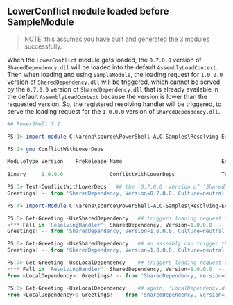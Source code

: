 ## LowerConflict module loaded before SampleModule

> NOTE: this assumes you have built and generated the 3 modules successfully.

When the `LowerConflict` module gets loaded, the `0.7.0.0` version of `SharedDependency.dll` will be loaded into the default `AssemblyLoadContext`.
Then when loading and using `SampleModule`, the loading request for `1.0.0.0` version of `SharedDependency.dll` will be triggered,
which cannot be served by the `0.7.0.0` version of `SharedDependency.dll` that is already available in the default `AssemblyLoadContext`
because the version is lower than the requested version.
So, the registered resolving handler will be triggered, to serve the loading request for the `1.0.0.0` version of `SharedDependency.dll`.

```powershell
## PowerShell 7.2

PS:1> import-module C:\arena\source\PowerShell-ALC-Samples\Resolving-Event-with-ALC\bin\lowerConflict\ConflictWithLowerDeps.dll

PS:2> gmo ConflictWithLowerDeps

ModuleType Version    PreRelease Name                                ExportedCommands
---------- -------    ---------- ----                                ----------------
Binary     1.0.0.0               ConflictWithLowerDeps               Test-ConflictWithLowerDeps

PS:3> Test-ConflictWithLowerDeps   ## the '0.7.0.0' version of 'SharedDependency' gets loaded in default ALC.
Greetings! -- from 'SharedDependency, Version=0.7.0.0, Culture=neutral, PublicKeyToken=null', loaded in 'Default'

PS:4> Import-Module C:\arena\source\PowerShell-ALC-Samples\Resolving-Event-with-ALC\bin\SampleModule\SampleModule.psd1

PS:5> Get-Greeting -UseSharedDependency   ## triggers loading request of 'SharedDependency' from 'Greeting.Commands.dll'.
<*** Fall in 'ResolvingHandler': SharedDependency, Version=1.0.0.0  -- Loaded! ***>
Greetings! -- from 'SharedDependency, Version=1.0.0.0, Culture=neutral, PublicKeyToken=null', loaded in 'MyCustomALC'

PS:6> Get-Greeting -UseSharedDependency   ## an assembly can trigger the loading of its reference assembly only once.
Greetings! -- from 'SharedDependency, Version=1.0.0.0, Culture=neutral, PublicKeyToken=null', loaded in 'MyCustomALC'

PS:7> Get-Greeting -UseLocalDependency    ## triggers loading request of 'SharedDependency' from 'LocalDependency.dll'.
<*** Fall in 'ResolvingHandler': SharedDependency, Version=1.0.0.0  -- Loaded! ***>
From <LocalDependency>: Greetings! -- from 'SharedDependency, Version=1.0.0.0, Culture=neutral, PublicKeyToken=null', loaded in 'MyCustomALC'

PS:8> Get-Greeting -UseLocalDependency    ## again, 'LocalDependency.dll' can trigger the loading of 'SharedDependency' only once.
From <LocalDependency>: Greetings! -- from 'SharedDependency, Version=1.0.0.0, Culture=neutral, PublicKeyToken=null', loaded in 'MyCustomALC'
```
